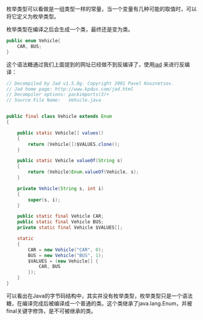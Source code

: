 枚举类型可以看做是一组类型一样的常量，当一个变量有几种可能的取值时，可以将它定义为枚举类型。

枚举类型在编译之后会生成一个类，最终还是变为类。

```java
public enum Vehicle{
    CAR, BUS;
}
```
这个语法糖通过我们上面提到的网址已经做不到反编译了，使用[jad](https://varaneckas.com/jad/) 来进行反编译：
```java
// Decompiled by Jad v1.5.8g. Copyright 2001 Pavel Kouznetsov.
// Jad home page: http://www.kpdus.com/jad.html
// Decompiler options: packimports(3)+
// Source File Name:   Vehicle.java


public final class Vehicle extends Enum
{

    public static Vehicle[] values()
    {
        return (Vehicle[])$VALUES.clone();
    }

    public static Vehicle valueOf(String s)
    {
        return (Vehicle)Enum.valueOf(Vehicle, s);
    }

    private Vehicle(String s, int i)
    {
        super(s, i);
    }

    public static final Vehicle CAR;
    public static final Vehicle BUS;
    private static final Vehicle $VALUES[];

    static
    {
        CAR = new Vehicle("CAR", 0);
        BUS = new Vehicle("BUS", 1);
        $VALUES = (new Vehicle[] {
            CAR, BUS
        });
    }
}
```
可以看出在Java的字节码结构中，其实并没有枚举类型，枚举类型只是一个语法糖，在编译完成后被编译成一个普通的类。这个类继承了java.lang.Enum，并被final关键字修饰，是不可被继承的类。
